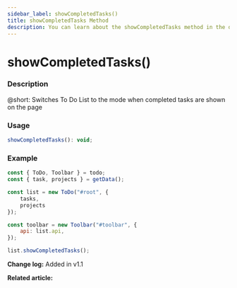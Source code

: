 ```yaml
---
sidebar_label: showCompletedTasks()
title: showCompletedTasks Method
description: You can learn about the showCompletedTasks method in the documentation of the DHTMLX JavaScript To Do List library. Browse developer guides and API reference, try out code examples and live demos, and download a free 30-day evaluation version of DHTMLX To Do List.
---
```


# showCompletedTasks()

### Description

@short: Switches To Do List to the mode when completed tasks are shown on the page

### Usage

~~~js
showCompletedTasks(): void;
~~~


### Example

~~~js {13}
const { ToDo, Toolbar } = todo;
const { task, projects } = getData();

const list = new ToDo("#root", {
	tasks,
	projects
});

const toolbar = new Toolbar("#toolbar", {
	api: list.api,
});

list.showCompletedTasks(); 
~~~

**Change log:** Added in v1.1

**Related article:** 